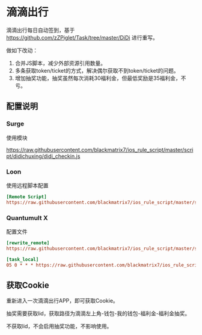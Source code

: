 # 滴滴出行

滴滴出行每日自动签到，基于 https://github.com/zZPiglet/Task/tree/master/DiDi 进行重写。

做如下改动：

1. 合并JS脚本，减少外部资源引用数量。
2. 多条获取token/ticket的方式，解决偶尔获取不到token/ticket的问题。
3. 增加抽奖功能，抽奖虽然每次消耗30福利金，但最低奖励是35福利金，不亏。

## 配置说明

### Surge

使用模块

https://raw.githubusercontent.com/blackmatrix7/ios_rule_script/master/script/didichuxing/didi_checkin.js

### Loon

使用远程脚本配置

```ini
[Remote Script]
https://raw.githubusercontent.com/blackmatrix7/ios_rule_script/master/script/didichuxing/didi_checkin.lnscript, tag=滴滴出行_每日签到, enabled=true
```

### Quantumult X

配置文件

```ini
[rewrite_remote]
https://raw.githubusercontent.com/blackmatrix7/ios_rule_script/master/script/didichuxing/didi_checkin.qxrewrite, tag=滴滴出行_获取Cookie, enabled=true

[task_local]
05 0 * * * https://raw.githubusercontent.com/blackmatrix7/ios_rule_script/master/script/didichuxing/didi_checkin.js, tag=滴滴出行_每日签到, enabled=true
```

## 获取Cookie

重新进入一次滴滴出行APP，即可获取Cookie。

抽奖需要获取lid，获取路径为滴滴左上角-钱包-我的钱包-福利金-福利金抽奖。

不获取lid，不会启用抽奖功能，不影响使用。